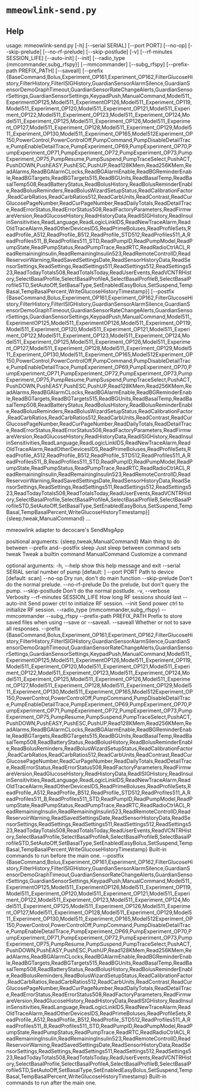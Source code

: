 # `mmeowlink-send.py`

## Help
usage: mmeowlink-send.py [-h] [--serial SERIAL] [--port PORT] [--no-op]
                         [--skip-prelude] [--no-rf-prelude] [--skip-postlude]
                         [-v] [--rf-minutes SESSION_LIFE] [--auto-init]
                         [--init] [--radio_type {mmcommander,subg_rfspy}]
                         [--mmcommander] [--subg_rfspy]
                         [--prefix-path PREFIX_PATH] [--saveall]
                         [--prefix {BaseCommand,Bolus,Experiment_OP161,Experiment_OP162,FilterGlucoseHistory,FilterHistory,FilterISIGHistory,GuardianSensorAlarmSilence,GuardianSensorDemoGraphTimeout,GuardianSensorRateChangeAlerts,GuardianSensorSettings,GuardianSensorSettings,KeypadPush,ManualCommand,Model511_ExperimentOP125,Model511_ExperimentOP126,Model511_Experiment_OP119,Model511_Experiment_OP120,Model511_Experiment_OP121,Model511_Experiment_OP122,Model511_Experiment_OP123,Model511_Experiment_OP124,Model511_Experiment_OP125,Model511_Experiment_OP126,Model511_Experiment_OP127,Model511_Experiment_OP128,Model511_Experiment_OP129,Model511_Experiment_OP130,Model511_Experiment_OP165,Model512Experiment_OP150,PowerControl,PowerControlOff,PumpCommand,PumpDisableDetailTrace,PumpEnableDetailTrace,PumpExperiment_OP69,PumpExperiment_OP70,PumpExperiment_OP71,PumpExperiment_OP72,PumpExperiment_OP73,PumpExperiment_OP75,PumpResume,PumpSuspend,PumpTraceSelect,PushACT,PushDOWN,PushEASY,PushESC,PushUP,Read128KMem,Read256KMem,ReadAlarms,ReadBGAlarmCLocks,ReadBGAlarmEnable,ReadBGReminderEnable,ReadBGTargets,ReadBGTargets515,ReadBGUnits,ReadBasalTemp,ReadBasalTemp508,ReadBatteryStatus,ReadBolusHistory,ReadBolusReminderEnable,ReadBolusReminders,ReadBolusWizardSetupStatus,ReadCalibrationFactor,ReadCarbRatios,ReadCarbRatios512,ReadCarbUnits,ReadContrast,ReadCurGlucosePageNumber,ReadCurPageNumber,ReadDailyTotals,ReadDetailTrace,ReadErrorStatus,ReadErrorStatus508,ReadFactoryParameters,ReadFirmwareVersion,ReadGlucoseHistory,ReadHistoryData,ReadISIGHistory,ReadInsulinSensitivities,ReadLanguage,ReadLogicLinkIDS,ReadNewTraceAlarm,ReadOldTraceAlarm,ReadOtherDevicesIDS,ReadPrimeBoluses,ReadProfileSets,ReadProfile_A512,ReadProfile_B512,ReadProfile_STD512,ReadProfiles511_A,ReadProfiles511_B,ReadProfiles511_STD,ReadPumpID,ReadPumpModel,ReadPumpState,ReadPumpStatus,ReadPumpTrace,ReadRTC,ReadRadioCtrlACL,ReadRemainingInsulin,ReadRemainingInsulin523,ReadRemoteControlID,ReadReservoirWarning,ReadSavedSettingsDate,ReadSensorHistoryData,ReadSensorSettings,ReadSettings,ReadSettings511,ReadSettings512,ReadSettings523,ReadTodayTotals508,ReadTotalsToday,ReadUserEvents,ReadVCNTRHistory,SelectBasalProfile,SelectBasalProfileA,SelectBasalProfileB,SelectBasalProfileSTD,SetAutoOff,SetBasalType,SetEnabledEasyBolus,SetSuspend,TempBasal,TempBasalPercent,WriteGlucoseHistoryTimestamp}]
                         [--postfix {BaseCommand,Bolus,Experiment_OP161,Experiment_OP162,FilterGlucoseHistory,FilterHistory,FilterISIGHistory,GuardianSensorAlarmSilence,GuardianSensorDemoGraphTimeout,GuardianSensorRateChangeAlerts,GuardianSensorSettings,GuardianSensorSettings,KeypadPush,ManualCommand,Model511_ExperimentOP125,Model511_ExperimentOP126,Model511_Experiment_OP119,Model511_Experiment_OP120,Model511_Experiment_OP121,Model511_Experiment_OP122,Model511_Experiment_OP123,Model511_Experiment_OP124,Model511_Experiment_OP125,Model511_Experiment_OP126,Model511_Experiment_OP127,Model511_Experiment_OP128,Model511_Experiment_OP129,Model511_Experiment_OP130,Model511_Experiment_OP165,Model512Experiment_OP150,PowerControl,PowerControlOff,PumpCommand,PumpDisableDetailTrace,PumpEnableDetailTrace,PumpExperiment_OP69,PumpExperiment_OP70,PumpExperiment_OP71,PumpExperiment_OP72,PumpExperiment_OP73,PumpExperiment_OP75,PumpResume,PumpSuspend,PumpTraceSelect,PushACT,PushDOWN,PushEASY,PushESC,PushUP,Read128KMem,Read256KMem,ReadAlarms,ReadBGAlarmCLocks,ReadBGAlarmEnable,ReadBGReminderEnable,ReadBGTargets,ReadBGTargets515,ReadBGUnits,ReadBasalTemp,ReadBasalTemp508,ReadBatteryStatus,ReadBolusHistory,ReadBolusReminderEnable,ReadBolusReminders,ReadBolusWizardSetupStatus,ReadCalibrationFactor,ReadCarbRatios,ReadCarbRatios512,ReadCarbUnits,ReadContrast,ReadCurGlucosePageNumber,ReadCurPageNumber,ReadDailyTotals,ReadDetailTrace,ReadErrorStatus,ReadErrorStatus508,ReadFactoryParameters,ReadFirmwareVersion,ReadGlucoseHistory,ReadHistoryData,ReadISIGHistory,ReadInsulinSensitivities,ReadLanguage,ReadLogicLinkIDS,ReadNewTraceAlarm,ReadOldTraceAlarm,ReadOtherDevicesIDS,ReadPrimeBoluses,ReadProfileSets,ReadProfile_A512,ReadProfile_B512,ReadProfile_STD512,ReadProfiles511_A,ReadProfiles511_B,ReadProfiles511_STD,ReadPumpID,ReadPumpModel,ReadPumpState,ReadPumpStatus,ReadPumpTrace,ReadRTC,ReadRadioCtrlACL,ReadRemainingInsulin,ReadRemainingInsulin523,ReadRemoteControlID,ReadReservoirWarning,ReadSavedSettingsDate,ReadSensorHistoryData,ReadSensorSettings,ReadSettings,ReadSettings511,ReadSettings512,ReadSettings523,ReadTodayTotals508,ReadTotalsToday,ReadUserEvents,ReadVCNTRHistory,SelectBasalProfile,SelectBasalProfileA,SelectBasalProfileB,SelectBasalProfileSTD,SetAutoOff,SetBasalType,SetEnabledEasyBolus,SetSuspend,TempBasal,TempBasalPercent,WriteGlucoseHistoryTimestamp}]
                         {sleep,tweak,ManualCommand} ...

mmeowlink adapter to decocare's SendMsgApp

positional arguments:
  {sleep,tweak,ManualCommand}
                        Main thing to do between --prefix and--postfix
    sleep               Just sleep between command sets
    tweak               Tweak a builtin command
    ManualCommand       Customize a command

optional arguments:
  -h, --help            show this help message and exit
  --serial SERIAL       serial number of pump [default: ]
  --port PORT           Path to device [default: scan]
  --no-op               Dry run, don't do main function
  --skip-prelude        Don't do the normal prelude.
  --no-rf-prelude       Do the prelude, but don't query the pump.
  --skip-postlude       Don't do the normal postlude.
  -v, --verbose         Verbosity
  --rf-minutes SESSION_LIFE
                        How long RF sessions should last
  --auto-init           Send power ctrl to initialize RF session.
  --init                Send power ctrl to initialize RF session.
  --radio_type {mmcommander,subg_rfspy}
  --mmcommander
  --subg_rfspy
  --prefix-path PREFIX_PATH
                        Prefix to store saved files when using --save or
                        --saveall.
  --saveall             Whether or not to save all responses.
  --prefix {BaseCommand,Bolus,Experiment_OP161,Experiment_OP162,FilterGlucoseHistory,FilterHistory,FilterISIGHistory,GuardianSensorAlarmSilence,GuardianSensorDemoGraphTimeout,GuardianSensorRateChangeAlerts,GuardianSensorSettings,GuardianSensorSettings,KeypadPush,ManualCommand,Model511_ExperimentOP125,Model511_ExperimentOP126,Model511_Experiment_OP119,Model511_Experiment_OP120,Model511_Experiment_OP121,Model511_Experiment_OP122,Model511_Experiment_OP123,Model511_Experiment_OP124,Model511_Experiment_OP125,Model511_Experiment_OP126,Model511_Experiment_OP127,Model511_Experiment_OP128,Model511_Experiment_OP129,Model511_Experiment_OP130,Model511_Experiment_OP165,Model512Experiment_OP150,PowerControl,PowerControlOff,PumpCommand,PumpDisableDetailTrace,PumpEnableDetailTrace,PumpExperiment_OP69,PumpExperiment_OP70,PumpExperiment_OP71,PumpExperiment_OP72,PumpExperiment_OP73,PumpExperiment_OP75,PumpResume,PumpSuspend,PumpTraceSelect,PushACT,PushDOWN,PushEASY,PushESC,PushUP,Read128KMem,Read256KMem,ReadAlarms,ReadBGAlarmCLocks,ReadBGAlarmEnable,ReadBGReminderEnable,ReadBGTargets,ReadBGTargets515,ReadBGUnits,ReadBasalTemp,ReadBasalTemp508,ReadBatteryStatus,ReadBolusHistory,ReadBolusReminderEnable,ReadBolusReminders,ReadBolusWizardSetupStatus,ReadCalibrationFactor,ReadCarbRatios,ReadCarbRatios512,ReadCarbUnits,ReadContrast,ReadCurGlucosePageNumber,ReadCurPageNumber,ReadDailyTotals,ReadDetailTrace,ReadErrorStatus,ReadErrorStatus508,ReadFactoryParameters,ReadFirmwareVersion,ReadGlucoseHistory,ReadHistoryData,ReadISIGHistory,ReadInsulinSensitivities,ReadLanguage,ReadLogicLinkIDS,ReadNewTraceAlarm,ReadOldTraceAlarm,ReadOtherDevicesIDS,ReadPrimeBoluses,ReadProfileSets,ReadProfile_A512,ReadProfile_B512,ReadProfile_STD512,ReadProfiles511_A,ReadProfiles511_B,ReadProfiles511_STD,ReadPumpID,ReadPumpModel,ReadPumpState,ReadPumpStatus,ReadPumpTrace,ReadRTC,ReadRadioCtrlACL,ReadRemainingInsulin,ReadRemainingInsulin523,ReadRemoteControlID,ReadReservoirWarning,ReadSavedSettingsDate,ReadSensorHistoryData,ReadSensorSettings,ReadSettings,ReadSettings511,ReadSettings512,ReadSettings523,ReadTodayTotals508,ReadTotalsToday,ReadUserEvents,ReadVCNTRHistory,SelectBasalProfile,SelectBasalProfileA,SelectBasalProfileB,SelectBasalProfileSTD,SetAutoOff,SetBasalType,SetEnabledEasyBolus,SetSuspend,TempBasal,TempBasalPercent,WriteGlucoseHistoryTimestamp}
                        Built-in commands to run before the main one.
  --postfix {BaseCommand,Bolus,Experiment_OP161,Experiment_OP162,FilterGlucoseHistory,FilterHistory,FilterISIGHistory,GuardianSensorAlarmSilence,GuardianSensorDemoGraphTimeout,GuardianSensorRateChangeAlerts,GuardianSensorSettings,GuardianSensorSettings,KeypadPush,ManualCommand,Model511_ExperimentOP125,Model511_ExperimentOP126,Model511_Experiment_OP119,Model511_Experiment_OP120,Model511_Experiment_OP121,Model511_Experiment_OP122,Model511_Experiment_OP123,Model511_Experiment_OP124,Model511_Experiment_OP125,Model511_Experiment_OP126,Model511_Experiment_OP127,Model511_Experiment_OP128,Model511_Experiment_OP129,Model511_Experiment_OP130,Model511_Experiment_OP165,Model512Experiment_OP150,PowerControl,PowerControlOff,PumpCommand,PumpDisableDetailTrace,PumpEnableDetailTrace,PumpExperiment_OP69,PumpExperiment_OP70,PumpExperiment_OP71,PumpExperiment_OP72,PumpExperiment_OP73,PumpExperiment_OP75,PumpResume,PumpSuspend,PumpTraceSelect,PushACT,PushDOWN,PushEASY,PushESC,PushUP,Read128KMem,Read256KMem,ReadAlarms,ReadBGAlarmCLocks,ReadBGAlarmEnable,ReadBGReminderEnable,ReadBGTargets,ReadBGTargets515,ReadBGUnits,ReadBasalTemp,ReadBasalTemp508,ReadBatteryStatus,ReadBolusHistory,ReadBolusReminderEnable,ReadBolusReminders,ReadBolusWizardSetupStatus,ReadCalibrationFactor,ReadCarbRatios,ReadCarbRatios512,ReadCarbUnits,ReadContrast,ReadCurGlucosePageNumber,ReadCurPageNumber,ReadDailyTotals,ReadDetailTrace,ReadErrorStatus,ReadErrorStatus508,ReadFactoryParameters,ReadFirmwareVersion,ReadGlucoseHistory,ReadHistoryData,ReadISIGHistory,ReadInsulinSensitivities,ReadLanguage,ReadLogicLinkIDS,ReadNewTraceAlarm,ReadOldTraceAlarm,ReadOtherDevicesIDS,ReadPrimeBoluses,ReadProfileSets,ReadProfile_A512,ReadProfile_B512,ReadProfile_STD512,ReadProfiles511_A,ReadProfiles511_B,ReadProfiles511_STD,ReadPumpID,ReadPumpModel,ReadPumpState,ReadPumpStatus,ReadPumpTrace,ReadRTC,ReadRadioCtrlACL,ReadRemainingInsulin,ReadRemainingInsulin523,ReadRemoteControlID,ReadReservoirWarning,ReadSavedSettingsDate,ReadSensorHistoryData,ReadSensorSettings,ReadSettings,ReadSettings511,ReadSettings512,ReadSettings523,ReadTodayTotals508,ReadTotalsToday,ReadUserEvents,ReadVCNTRHistory,SelectBasalProfile,SelectBasalProfileA,SelectBasalProfileB,SelectBasalProfileSTD,SetAutoOff,SetBasalType,SetEnabledEasyBolus,SetSuspend,TempBasal,TempBasalPercent,WriteGlucoseHistoryTimestamp}
                        Built-in commands to run after the main one.
